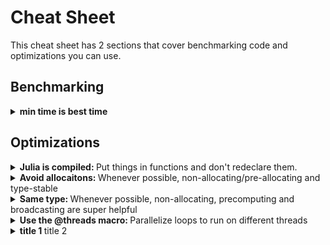 # Cheat Sheet

This cheat sheet has 2 sections that cover benchmarking code and optimizations you can use.

## Benchmarking

<details>
<summary><b>
min time is best time
  </b> 
</summary>
<br>

  When running any type of benchmarks, we often take the `mean` runtime to inform us on the
  performance of some metric. In the case of benchmarking code, especially functions that
  step in time for DiffEq.'s, the `min` informs us more. Often our system is running other
  random code in the background so this adds a lot of noise to our benchmark and doesn't help
  us compare the performance now to the performance we got yesterday. The minimum captures the
  least amount of background tasks.
  
  Note however that if your input might change how fast your function runs and you are using
  a variable input, then the `mean` is a much better metric in that case since the `min` will
  only encode information about the fastest running input.
  
</details>

## Optimizations

<details>
<summary><b>
  Julia is compiled:
  </b> 
  Put things in functions and don't redeclare them.  
</summary>
<br>

  Example:
  
  Repeatedly running a cell with this content:
  
```julia
x = rand(100)
s = 0
    
for i in x
  s += i
end
```
  
  takes 300 allocation and 25 μs, while compiling function `f`
  
```julia
function f(s, x)
  for i in x
    s += i
  end
end
```
  
  and running the cell
  
```julia
x = rand(100)
s = 0

@btime f(s, x)
```
  
  has 0 allocation and runs in 13.946 ns.
  
</details>

<details>
<summary><b>
Avoid allocaitons:
  </b> 
  Whenever possible, non-allocating/pre-allocating and type-stable
</summary>
<br>
  
  Julia compiles functions using multiple-dispatch and having type-stable
  code makes it easier for the compiler to further optimize your code.
  One way to ensure that is by declaring all constants using the `const`
  keyword.
  
  You can remove allocation by changing code like
  
  ```julia
  function lorenz(u,p,t)
   dx = 10.0*(u[2]-u[1])
   dy = u[1]*(28.0-u[3]) - u[2]
   dz = u[1]*u[2] - (8/3)*u[3]
   [dx,dy,dz] # return the value of the newly computed du by merging dx,dy,dz
  end
  ```
  
  to
  
  ```julia
  function lorenz!(du,u,p,t)
   du[1] = 10.0*(u[2]-u[1])
   du[2] = u[1]*(28.0-u[3]) - u[2]
   du[3] = u[1]*u[2] - (8/3)*u[3]
   nothing # nothing to return since we allocated du
  end
  ```
  
  Solving an ODE problem with `lorenz!(du,u,p,t)` takes 415 us as opposed to 2 ms.
  
</details>

<details>
<summary><b>
Same type:
  </b> 
  Whenever possible, non-allocating, precomputing and broadcasting are super helpful
</summary>
<br>
  
  In loops that have a lot of operations per iteration, parallelize them by using the
  `Threads.@threads` julia macro. This might increase your runtime if you end up having
  a lot of allocations in code that doesn't need to allocate.
  
</details>

<details>
<summary><b>
Use the @threads macro:
  </b> 
  Parallelize loops to run on different threads
</summary>
<br>
  
  In loops that have a lot of operations per iteration, parallelize them by using the
  `Threads.@threads` julia macro. This might increase your runtime if you end up having
  a lot of allocations in code that doesn't need to allocate.
  
  Note that Julia by default launches with 1 thread. If you are planning on using this
  speed-up, launch the julia kernel with more threads as follows `julia -t [NUMBER-THREADS]`
  or for an interactive shell such as IJulia in JupyterLab by changing the environment 
  variable before opening a new shell - I have an alias to the following command
  `export JULIA_NUM_THREADS=4; jupyter lab`.
  
</details>

<details>
<summary><b>
title 1
  </b> 
  title 2
</summary>
<br>

  Example:

  text
  
</details>
